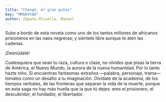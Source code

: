 ```yaml
---
title: "Changó, el gran putas"
key: "MMSKVYA8"
author: Zapata Olivella, Manuel
---
```

<div data-schema-version="8"><p>Sube a bordo de esta novela como uno de los tantos millones de africanos prisioneros en las naos negreras; y siéntete libre aunque te aten las cadenas.</p> <p>¡Desnúdate!</p> <p>Cualesquiera que sean tu raza, cultura o clase, no olvides que pisas la tierra de América, el Nuevo Mundo, la aurora de la nueva humanidad. Por lo tanto hazte niño. Si encuentras fantasmas extraños —palabra, personaje, trama— tómalos como un desafío a tu imaginación. Olvídate de la academia, de los tiempos verbales, de las fronteras que separan la vida de la muerte, porque en esta saga no hay más huella que la que tú dejes: eres el prisionero, el descubridor, el fundador, el libertador.</p> </div>